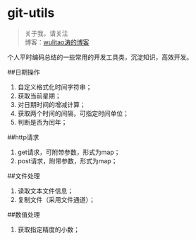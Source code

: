 # git-utils

> 关于我，请关注  
博客：[wulitao涛的博客](http://www.jiantao.site "曹建涛的技术博客")

个人平时编码总结的一些常用的开发工具类，沉淀知识，高效开发。

##日期操作

 1. 自定义格式化时间字符串；
 2. 获取当前星期；
 3. 对日期时间的增减计算；
 4. 获取两个时间的间隔，可指定时间单位；
 5. 判断是否为闰年；

##http请求

 1. get请求，可附带参数，形式为map；
 2. post请求，附带参数，形式为map；

 ##文件处理

 1. 读取文本文件信息；
 2. 复制文件（采用文件通道）；

  ##数值处理

 1. 获取指定精度的小数；